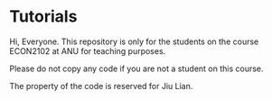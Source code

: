 # Tutorials
Hi, Everyone. This repository is only for the students on the course ECON2102 at ANU for teaching purposes.

Please do not copy any code if you are not a student on this course.


The property of the code is reserved for Jiu Lian.
